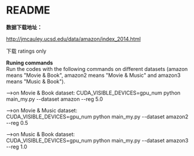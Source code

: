 # README
**数据下载地址：**

http://jmcauley.ucsd.edu/data/amazon/index_2014.html

下载 ratings only



**Runing commands**  
Run the codes with the following commands on different datasets (amazon means "Movie & Book", amazon2 means "Movie & Music" and amazon3 means "Music & Book").  

-->on Movie & Book dataset: 
CUDA_VISIBLE_DEVICES=gpu_num python main_my.py --dataset amazon --reg 5.0  

-->on Movie & Music dataset:  
CUDA_VISIBLE_DEVICES=gpu_num python main_my.py --dataset amazon2 --reg 0.5  

-->on Music & Book dataset:  
CUDA_VISIBLE_DEVICES=gpu_num python main_my.py --dataset amazon3 --reg 1.0  



